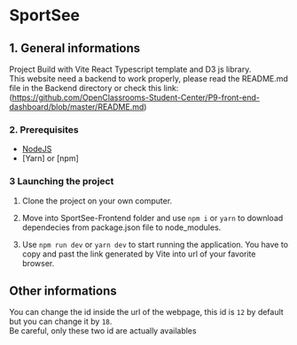 # SportSee

## 1. General informations

Project Build with Vite React Typescript template and D3 js library.
<br/>
This website need a backend to work properly, please read the README.md file in the Backend directory or check this link:(https://github.com/OpenClassrooms-Student-Center/P9-front-end-dashboard/blob/master/README.md)

### 2. Prerequisites

- [NodeJS](https://nodejs.org/en/)
- [Yarn] or [npm]

### 3 Launching the project

1. Clone the project on your own computer.

2. Move into SportSee-Frontend folder and use `npm i` or `yarn` to download dependecies from package.json file to node_modules.

3. Use `npm run dev` or `yarn dev` to start running the application. You have to copy and past the link generated by Vite into url of your favorite browser.

## Other informations 
You can change the id inside the url of the webpage, this id is `12` by default but you can change it by `18`. <br />
Be careful, only these two id are actually availables




